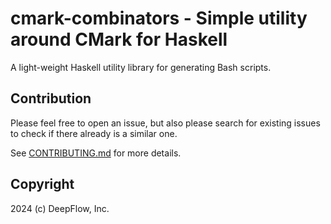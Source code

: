 # cmark-combinators - Simple utility around CMark for Haskell

A light-weight Haskell utility library for generating Bash scripts.

## Contribution

Please feel free to open an issue, but also please search for existing issues to check if there already is a similar one.

See [CONTRIBUTING.md][CONTRIBUTING] for more details.

[CONTRIBUTING]: ./CONTRIBUTING.md

## Copyright

2024 (c) DeepFlow, Inc.
